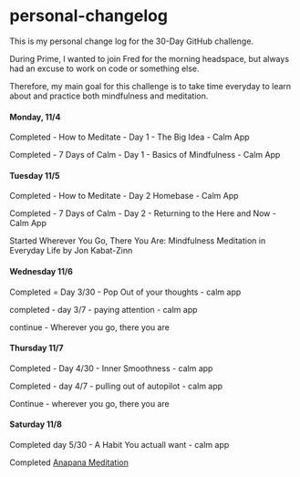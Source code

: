 # personal-changelog
This is my personal change log for the 30-Day GitHub challenge. 

During Prime, I wanted to join Fred for the morning headspace, but always had an excuse to work on code or something else.

Therefore, my main goal for this challenge is to take time everyday to learn about and practice both mindfulness and meditation. 

#### Monday, 11/4

  Completed - How to Meditate - Day 1 - The Big Idea - Calm App

  Completed - 7 Days of Calm - Day 1 - Basics of Mindfulness - Calm App

#### Tuesday 11/5

  Completed - How to Meditate - Day 2 Homebase - Calm App

  Completed - 7 Days of Calm - Day 2 - Returning to the Here and Now - Calm App

  Started Wherever You Go, There You Are: Mindfulness Meditation in Everyday Life by Jon Kabat-Zinn

#### Wednesday 11/6

  Completed = Day 3/30 - Pop Out of your thoughts - calm app

  completed - day 3/7 - paying attention - calm app

  continue - Wherever you go, there you are 

#### Thursday 11/7
  
  Completed - Day 4/30 - Inner Smoothness - calm app

  Completed - day 4/7 - pulling out of autopilot - calm app

  Continue - wherever you go, there you are

#### Saturday 11/8

  Completed day 5/30 - A Habit You actuall want - calm app

  Completed [Anapana Meditation](https://www.youtube.com/watch?v=OfcL61kVIwg)